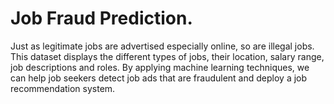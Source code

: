 # Job Fraud Prediction.

Just as legitimate jobs are advertised especially online, so are illegal jobs. This dataset displays the different types of jobs, their location, salary range, job descriptions and roles. By applying machine learning techniques, we can help job seekers detect job ads that are fraudulent and deploy a job recommendation system.
